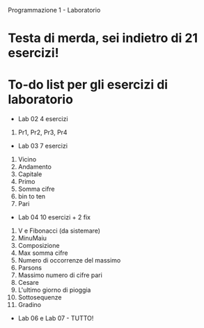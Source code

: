 Programmazione 1 - Laboratorio

# Testa di merda, sei indietro di 21 esercizi!
 
# To-do list per gli esercizi di laboratorio


* Lab 02                            4 esercizi
 1.  Pr1, Pr2, Pr3, Pr4
 
* Lab 03                            7 esercizi
 1. Vicino
 2. Andamento
 3. Capitale
 4. Primo
 5. Somma cifre
 6. bin to ten
 7. Pari
 
* Lab 04                            10 esercizi + 2 fix
 1. V e Fibonacci (da sistemare)
 2. MinuMaiu
 3. Composizione
 4. Max somma cifre
 5. Numero di occorrenze del massimo
 6. Parsons
 7. Massimo numero di cifre pari
 8. Cesare
 9. L'ultimo giorno di pioggia
 10. Sottosequenze
 11. Gradino
 
* Lab 06 e Lab 07 - TUTTO!